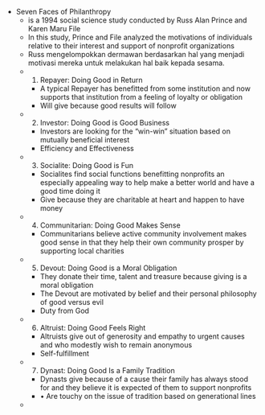 - Seven Faces of Philanthropy
	- is a 1994 social science study conducted by Russ Alan Prince and Karen Maru File
	- In this study, Prince and File analyzed the motivations of individuals relative to their interest and support of nonprofit organizations
	- Russ mengelompokkan dermawan berdasarkan hal yang menjadi motivasi mereka untuk melakukan hal baik kepada sesama.
	- 1. Repayer: Doing Good in Return
		- A typical Repayer has benefitted from some institution and now supports that institution from a feeling of loyalty or obligation
		- Will give because good results will follow
	- 2. Investor: Doing Good is Good Business
		- Investors are looking for the “win-win” situation based on mutually beneficial interest
		- Efficiency and Effectiveness
	- 3. Socialite: Doing Good is Fun
		- Socialites find social functions benefitting nonprofits an especially appealing way to help make a better world and have a good time doing it
		- Give because they are charitable at heart and happen to have money
	- 4. Communitarian: Doing Good Makes Sense
		- Communitarians believe active community involvement makes good sense in that they help their own community prosper by supporting local charities
	- 5. Devout: Doing Good is a Moral Obligation
		- They donate their time, talent and treasure because giving is a moral obligation
		- The Devout are motivated by belief and their personal philosophy of good versus evil
		- Duty from God
	- 6. Altruist: Doing Good Feels Right
		- Altruists give out of generosity and empathy to urgent causes and who modestly wish to remain anonymous
		- Self-fulfillment
	- 7. Dynast: Doing Good Is a Family Tradition
		- Dynasts give because of a cause their family has always stood for and they believe it is expected of them to support nonprofits
		- • Are touchy on the issue of tradition based on generational lines
	-